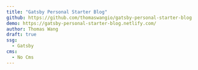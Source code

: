 ```yaml
---
title: "Gatsby Personal Starter Blog"
github: https://github.com/thomaswangio/gatsby-personal-starter-blog
demo: https://gatsby-personal-starter-blog.netlify.com/
author: Thomas Wang
draft: true
ssg:
  - Gatsby
cms:
  - No Cms
---
```

